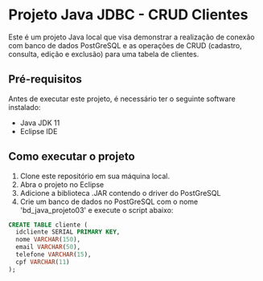 # Projeto Java JDBC - CRUD Clientes

Este é um projeto Java local que visa demonstrar a realização de conexão com banco de dados PostGreSQL e as operações de CRUD (cadastro, consulta, edição e exclusão) para uma tabela de clientes.

## Pré-requisitos

Antes de executar este projeto, é necessário ter o seguinte software instalado:

- Java JDK 11
- Eclipse IDE

## Como executar o projeto

1. Clone este repositório em sua máquina local.
2. Abra o projeto no Eclipse
3. Adicione a biblioteca .JAR contendo o driver do PostGreSQL
4. Crie um banco de dados no PostGreSQL com o nome 'bd_java_projeto03' e execute o script abaixo:

```sql
CREATE TABLE cliente (
  idcliente SERIAL PRIMARY KEY,
  nome VARCHAR(150),
  email VARCHAR(50),
  telefone VARCHAR(15),
  cpf VARCHAR(11)
);

